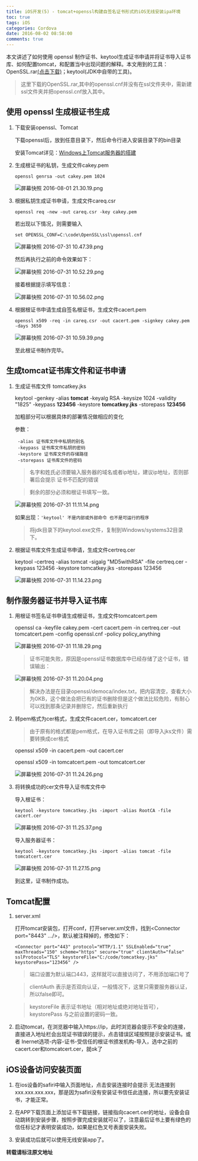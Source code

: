 ```yaml
---
title: iOS开发(5) - tomcat+openssl构建自签名证书形式的iOS无线安装ipa环境
toc: true
tags: iOS
categories: Cordova
date: 2016-08-02 08:58:00
comments: true
---
```


本文讲述了如何使用 openssl 制作证书、keytool生成证书申请并将证书导入证书库、如何配置tomcat，和配置当中出现问题的解释。本文用到的工具：OpenSSL.rar[(点击下载)](http://files.cnblogs.com/leeshd/OpenSSL.rar)；keytool(JDK中自带的工具)。
>这里下载的OpenSSL.rar,其中的openssl.cnf并没有在ssl文件夹中，需新建ssl文件夹并把openssl.cnf放入其中。
<!-- more -->
## 使用 openssl 生成根证书生成

1. 下载安装openssl、Tomcat

    下载openssl后，放到任意目录下，然后命令行进入安装目录下的bin目录

    安装Tomcat详见：[Windows上Tomcat服务器的搭建](http://lion1ou.win/2016/07/31/)

2. 生成根证书的私钥，生成文件cakey.pem

    `openssl genrsa -out cakey.pem 1024`

    ![屏幕快照 2016-08-01 21.30.19.png](http://ww4.sinaimg.cn/large/72f96cbagw1f6ekj0c21mj20ii04q75w.jpg)

3. 根据私钥生成证书申请，生成文件careq.csr

    `
    openssl req -new -out careq.csr -key cakey.pem
    `

	若出现以下情况，则需要输入

	`
	set OPENSSL_CONF=C:\code\OpenSSL\ssl\openssl.cnf
	`

	 ![屏幕快照 2016-07-31 10.47.39.png](http://ww2.sinaimg.cn/large/72f96cbagw1f6cwbutrsaj20mg0203ze.jpg)

	 然后再执行之前的命令效果如下：

	 ![屏幕快照 2016-07-31 10.52.29.png](http://ww2.sinaimg.cn/large/72f96cbagw1f6cwh0sjo2j20pi09adkd.jpg)

	 接着根据提示填写信息：

	 ![屏幕快照 2016-07-31 10.56.02.png](http://ww2.sinaimg.cn/large/72f96cbagw1f6cwkj1gbsj20mq09etcx.jpg)

4. 根据根证书申请生成自签名根证书，生成文件cacert.pem

	`
    openssl x509 -req -in careq.csr -out cacert.pem -signkey cakey.pem -days 3650
	`

	![屏幕快照 2016-07-31 10.59.39.png](http://ww4.sinaimg.cn/large/72f96cbagw1f6cwoaq7xbj210204gq5d.jpg)

	至此根证书制作完毕。

## 生成tomcat证书库文件和证书申请

1. 生成证书库文件 tomcatkey.jks

    keytool -genkey -alias **tomcat** -keyalg RSA -keysize 1024 -validity "1825" -keypass **123456** -keystore **tomcatkey.jks** -storepass **123456**

    加粗部分可以根据具体的部署情况做相应的变化

    参数：

	    -alias 证书库文件中私钥的别名
        -keypass 证书库文件私钥的密码
        -keystore 证书库文件的存储路径
        -storepass 证书库文件的密码

    >名字和姓氏必须要输入服务器的域名或者ip地址，建议ip地址，否则部署后会提示 证书不匹配的错误

    >剩余的部分必须和根证书填写一致。

    ![屏幕快照 2016-07-31 11.11.14.png](http://ww3.sinaimg.cn/large/72f96cbagw1f6cx0dioalj21160cmafc.jpg)

    如果出现：`'keytool' 不是内部或外部命令 也不是可运行的程序`

    >将jdk目录下的keytool.exe文件，复制到Windows/systems32目录下。


2.  根据证书库文件生成证书申请，生成文件certreq.cer

    keytool -certreq -alias tomcat -sigalg "MD5withRSA" -file certreq.cer -keypass 123456 -keystore tomcatkey.jks -storepass 123456

    ![屏幕快照 2016-07-31 11.14.23.png](http://ww1.sinaimg.cn/large/72f96cbagw1f6cx3let4yj21100203zl.jpg)

## 制作服务器证书并导入证书库

1.  用根证书签名证书申请生成根证书，生成文件tomcatcert.pem

    openssl ca -keyfile cakey.pem -cert cacert.pem -in certreq.cer -out tomcatcert.pem -config openssl.cnf -policy policy_anything

    ![屏幕快照 2016-07-31 11.18.29.png](http://ww3.sinaimg.cn/large/72f96cbagw1f6cx81kavoj21160s07fc.jpg)

    >证书可能失败，原因是openssl证书数据库中已经存储了这个证书，错误输出：

    ![屏幕快照 2016-07-31 11.20.04.png](http://ww3.sinaimg.cn/large/72f96cbagw1f6cx9kjfmuj209e01a747.jpg)

    >解决办法是在目录openssl/democa/index.txt，把内容清空，查看大小为0KB，这个做法会把已有的证书删除但是这个做法比较危险，有耐心可以找到那条记录并删除它，然后重新执行

2.  转pem格式为cer格式，生成文件cacert.cer，tomcatcert.cer

	>由于原有的格式都是pem格式，在导入证书库之前（即导入jks文件）需要转换成cer格式

    openssl x509 -in cacert.pem -out cacert.cer

    openssl x509 -in tomcatcert.pem -out tomcatcert.cer

    ![屏幕快照 2016-07-31 11.24.26.png](http://ww1.sinaimg.cn/large/72f96cbagw1f6cxe2slahj20oc02sjsc.jpg)

3. 将转换成功的cer文件导入证书库文件中

    导入根证书：

    `keytool -keystore tomcatkey.jks -import -alias RootCA -file cacert.cer`

    ![屏幕快照 2016-07-31 11.25.37.png](http://ww4.sinaimg.cn/large/72f96cbagw1f6cxfj371cj21160d0gt1.jpg)

    导入服务器证书：

    `keytool -keystore tomcatkey.jks -import -alias tomcat -file tomcatcert.cer`

    ![屏幕快照 2016-07-31 11.27.15.png](http://ww3.sinaimg.cn/large/72f96cbagw1f6cxh3ja0gj20vo02mdgx.jpg)

    到这里，证书制作成功。

## Tomcat配置

1. server.xml

    打开tomcat安装包，打开conf，打开server.xml文件，找到<Connector port="8443" .../>，默认被注释掉的，修改如下：

    `
   <Connector port="443" protocol="HTTP/1.1" SSLEnabled="true" maxThreads="150" scheme="https" secure="true" clientAuth="false" sslProtocol="TLS" keystoreFile="C:/code/tomcatkey.jks" keystorePass="123456" />
    `
    >端口设置为默认端口443，这样就可以直接访问了，不用添加端口号了

    >clientAuth 表示是否双向认证，一般情况下，这里只需要服务器认证，所以false即可。

    >keystoreFile 表示证书地址（相对地址或绝对地址皆可），keystorePass 与之前设置的密码一致。



2. 启动tomcat，在浏览器中输入https://ip，此时浏览器会提示不安全的连接，直接进入地址栏会出现证书错误的提示，点击错误区域按照提示安装证书。或者 Inernet选项-内容-证书-受信任的根证书颁发机构-导入，选中之前的cacert.cer和tomcatcert.cer，就ok了

## iOS设备访问安装页面  

1. 在ios设备的safiri中输入页面地址，点击安装连接时会提示 无法连接到xxx.xxx.xxx.xxx，那是因为safiri没有安装证书信任此连接，所以要先安装证书，才能正常。

2. 在APP下载页面上添加证书下载链接，链接指向cacert.cer的地址，设备会自动跳转到安装步骤，按照步骤完成安装就可以了，注意最后证书上要有绿色的信任标记才表明安装成功，如果是红色叉号表面安装失败。

3. 安装成功后就可以使用无线安装app了。

**转载请标注原文地址**                           

